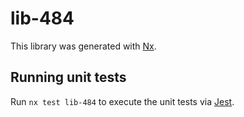 # lib-484

This library was generated with [Nx](https://nx.dev).

## Running unit tests

Run `nx test lib-484` to execute the unit tests via [Jest](https://jestjs.io).
